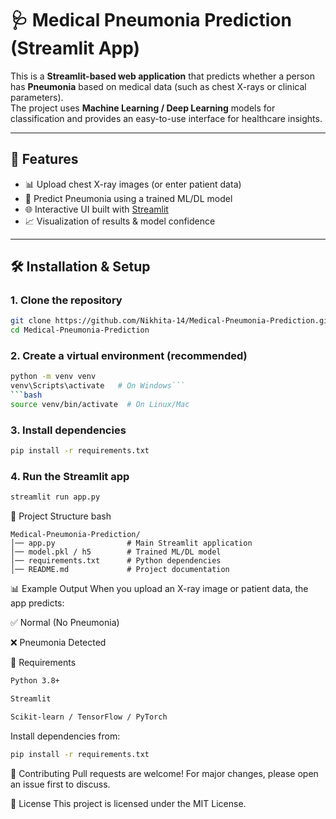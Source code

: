 # 🩺 Medical Pneumonia Prediction (Streamlit App)

This is a **Streamlit-based web application** that predicts whether a person has **Pneumonia** based on medical data (such as chest X-rays or clinical parameters).  
The project uses **Machine Learning / Deep Learning** models for classification and provides an easy-to-use interface for healthcare insights.

---

## 🚀 Features
- 📊 Upload chest X-ray images (or enter patient data)
- 🤖 Predict Pneumonia using a trained ML/DL model
- 🌐 Interactive UI built with [Streamlit](https://streamlit.io/)
- 📈 Visualization of results & model confidence

---

## 🛠️ Installation & Setup

### 1. Clone the repository
```bash
git clone https://github.com/Nikhita-14/Medical-Pneumonia-Prediction.git
cd Medical-Pneumonia-Prediction
```
### 2. Create a virtual environment (recommended)
```bash
python -m venv venv
venv\Scripts\activate   # On Windows```
```bash
source venv/bin/activate  # On Linux/Mac
```
### 3. Install dependencies
```bash
pip install -r requirements.txt
```
### 4. Run the Streamlit app
```bash
streamlit run app.py
```
📂 Project Structure
bash
```
Medical-Pneumonia-Prediction/
│── app.py                # Main Streamlit application
│── model.pkl / h5        # Trained ML/DL model
│── requirements.txt      # Python dependencies
│── README.md             # Project documentation
```
📊 Example Output
When you upload an X-ray image or patient data, the app predicts:

✅ Normal (No Pneumonia)

❌ Pneumonia Detected

📌 Requirements
```bash
Python 3.8+

Streamlit

Scikit-learn / TensorFlow / PyTorch
```

Install dependencies from:

```bash
pip install -r requirements.txt
```

🤝 Contributing
Pull requests are welcome! For major changes, please open an issue first to discuss.

📜 License
This project is licensed under the MIT License.
